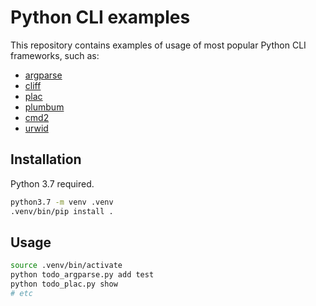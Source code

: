 # Python CLI examples
This repository contains examples of usage of most popular Python CLI frameworks,
such as:

* [argparse](https://docs.python.org/3/library/argparse.html)
* [cliff](https://github.com/openstack/cliff)
* [plac](https://github.com/micheles/plac)
* [plumbum](https://github.com/tomerfiliba/plumbum)
* [cmd2](https://github.com/python-cmd2/cmd2/)
* [urwid](https://github.com/urwid/urwid)


## Installation
Python 3.7 required.
```bash
python3.7 -m venv .venv
.venv/bin/pip install .
```

## Usage
```bash
source .venv/bin/activate
python todo_argparse.py add test
python todo_plac.py show
# etc
```